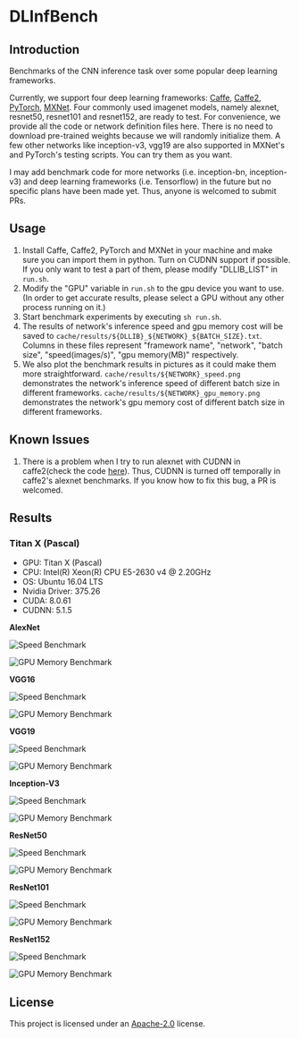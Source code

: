 # DLInfBench


## Introduction
Benchmarks of the CNN inference task over some popular deep learning frameworks.

Currently, we support four deep learning frameworks: [Caffe](https://github.com/BVLC/caffe), [Caffe2](https://github.com/caffe2/caffe2), [PyTorch](https://github.com/pytorch/pytorch), [MXNet](https://github.com/dmlc/mxnet). Four commonly used imagenet models, namely alexnet, resnet50, resnet101 and resnet152, are ready to test. For convenience, we provide all the code or network definition files here. There is no need to download pre-trained weights because we will randomly initialize them. A few other networks like inception-v3, vgg19 are also supported in MXNet's and PyTorch's testing scripts. You can try them as you want.

I may add benchmark code for more networks (i.e. inception-bn, inception-v3) and deep learning frameworks (i.e. Tensorflow) in the future but no specific plans have been made yet. Thus, anyone is welcomed to submit PRs.


## Usage
1. Install Caffe, Caffe2, PyTorch and MXNet in your machine and make sure you can import them in python. Turn on CUDNN support if possible. If you only want to test a part of them, please modify "DLLIB_LIST" in `run.sh`.
2. Modify the "GPU" variable in `run.sh` to the gpu device you want to use. (In order to get accurate results, please select a GPU without any other process running on it.)
3. Start benchmark experiments by executing `sh run.sh`.
4. The results of network's inference speed and gpu memory cost will be saved to `cache/results/${DLLIB}_${NETWORK}_${BATCH_SIZE}.txt`. Columns in these files represent "framework name", "network", "batch size", "speed(images/s)", "gpu memory(MB)" respectively.
5. We also plot the benchmark results in pictures as it could make them more straightforward. `cache/results/${NETWORK}_speed.png` demonstrates the network's inference speed of different batch size in different frameworks. `cache/results/${NETWORK}_gpu_memory.png` demonstrates the network's gpu memory cost of different batch size in different frameworks.


## Known Issues
1. There is a problem when I try to run alexnet with CUDNN in caffe2(check the code [here](https://github.com/nicklhy/DLInfBench/blob/master/inference_caffe2.py#L214)). Thus, CUDNN is turned off temporally in caffe2's alexnet benchmarks. If you know how to fix this bug, a PR is welcomed.


## Results

### Titan X (Pascal)

* GPU: Titan X (Pascal)
* CPU: Intel(R) Xeon(R) CPU E5-2630 v4 @ 2.20GHz
* OS: Ubuntu 16.04 LTS
* Nvidia Driver: 375.26
* CUDA: 8.0.61
* CUDNN: 5.1.5

**AlexNet**

![Speed Benchmark](results/titan_x_pascal/alexnet_speed.png)

![GPU Memory Benchmark](results/titan_x_pascal/alexnet_gpu_memory.png)

**VGG16**

![Speed Benchmark](results/titan_x_pascal/vgg16_speed.png)

![GPU Memory Benchmark](results/titan_x_pascal/vgg16_gpu_memory.png)

**VGG19**

![Speed Benchmark](results/titan_x_pascal/vgg19_speed.png)

![GPU Memory Benchmark](results/titan_x_pascal/vgg19_gpu_memory.png)

**Inception-V3**

![Speed Benchmark](results/titan_x_pascal/inception-v3_speed.png)

![GPU Memory Benchmark](results/titan_x_pascal/inception-v3_gpu_memory.png)

**ResNet50**

![Speed Benchmark](results/titan_x_pascal/resnet50_speed.png)

![GPU Memory Benchmark](results/titan_x_pascal/resnet50_gpu_memory.png)

**ResNet101**

![Speed Benchmark](results/titan_x_pascal/resnet101_speed.png)

![GPU Memory Benchmark](results/titan_x_pascal/resnet101_gpu_memory.png)

**ResNet152**

![Speed Benchmark](results/titan_x_pascal/resnet152_speed.png)

![GPU Memory Benchmark](results/titan_x_pascal/resnet152_gpu_memory.png)


## License
This project is licensed under an [Apache-2.0](LICENSE) license.
